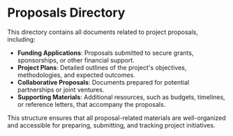 # Proposals Directory

This directory contains all documents related to project proposals, including:

- **Funding Applications**: Proposals submitted to secure grants, sponsorships, or other financial support.
- **Project Plans**: Detailed outlines of the project's objectives, methodologies, and expected outcomes.
- **Collaborative Proposals**: Documents prepared for potential partnerships or joint ventures.
- **Supporting Materials**: Additional resources, such as budgets, timelines, or reference letters, that accompany the proposals.

This structure ensures that all proposal-related materials are well-organized and accessible for preparing, submitting, and tracking project initiatives.
